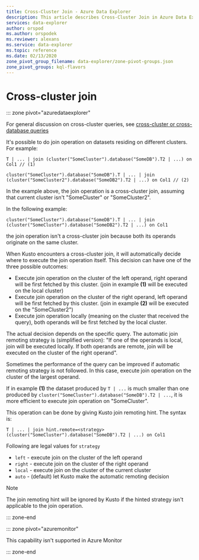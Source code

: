 ```yaml
---
title: Cross-Cluster Join - Azure Data Explorer
description: This article describes Cross-Cluster Join in Azure Data Explorer.
services: data-explorer
author: orspod
ms.author: orspodek
ms.reviewer: alexans
ms.service: data-explorer
ms.topic: reference
ms.date: 02/13/2020
zone_pivot_group_filename: data-explorer/zone-pivot-groups.json
zone_pivot_groups: kql-flavors
---
```

# Cross-cluster join

::: zone pivot="azuredataexplorer"

For general discussion on cross-cluster queries, see [cross-cluster or cross-database queries](cross-cluster-or-database-queries.md)

It's possible to do join operation on datasets residing on different clusters. For example:

```kusto
T | ... | join (cluster("SomeCluster").database("SomeDB").T2 | ...) on Col1 // (1)

cluster("SomeCluster").database("SomeDB").T | ... | join (cluster("SomeCluster2").database("SomeDB2").T2 | ...) on Col1 // (2)
```

In the example above, the join operation is a cross-cluster join, assuming that current cluster isn't "SomeCluster" or "SomeCluster2".

In the following example:

```kusto
cluster("SomeCluster").database("SomeDB").T | ... | join (cluster("SomeCluster").database("SomeDB2").T2 | ...) on Col1 
```

the join operation isn't a cross-cluster join because both its operands originate on the same cluster.

When Kusto encounters a cross-cluster join, it will automatically decide where to execute the join operation itself. This decision can have one of the three possible outcomes:

* Execute join operation on the cluster of the left operand, right operand will be first fetched by this cluster. (join in example **(1)** will be executed on the local cluster)
* Execute join operation on the cluster of the right operand, left operand will be first fetched by this cluster. (join in example **(2)** will be executed on the "SomeCluster2")
* Execute join operation locally (meaning on the cluster that received the query), both operands will be first fetched by the local cluster.

The actual decision depends on the specific query. The automatic join remoting strategy is (simplified version): 
"If one of the operands is local, join will be executed locally. If both operands are remote, join will be executed on the cluster of the right operand".

Sometimes the performance of the query can be improved if automatic remoting strategy is not followed. In this case, execute join operation on the cluster of the largest operand.

If in example **(1)** the dataset produced by `T | ...` is much smaller than one produced by `cluster("SomeCluster").database("SomeDB").T2 | ...`, it is more efficient to execute join operation on "SomeCluster".

This operation can be done by giving Kusto join remoting hint. The syntax is:

```kusto
T | ... | join hint.remote=<strategy> (cluster("SomeCluster").database("SomeDB").T2 | ...) on Col1
```

Following are legal values for `strategy`
* `left` - execute join on the cluster of the left operand 
* `right` - execute join on the cluster of the right operand
* `local` - execute join on the cluster of the current cluster
* `auto` - (default) let Kusto make the automatic remoting decision

> [!Note]
> The join remoting hint will be ignored by Kusto if the hinted strategy isn't applicable to the join operation.

::: zone-end

::: zone pivot="azuremonitor"

This capability isn't supported in Azure Monitor

::: zone-end
